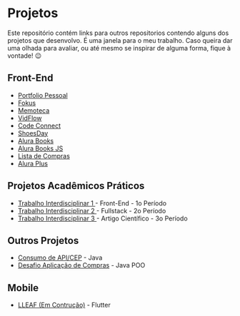 # Projetos

Este repositório contém links para outros repositorios contendo alguns dos projetos que desenvolvo. É uma janela para o meu trabalho. Caso queira dar uma olhada para avaliar, ou até mesmo se inspirar de alguma forma, fique à vontade! 😉

## Front-End

* [Portfolio Pessoal](https://github.com/militaovitor01/Portfolio-2.0)
* [Fokus](https://github.com/militaovitor01/Fokus)
* [Memoteca](https://github.com/militaovitor01/Memoteca)
* [VidFlow](https://github.com/militaovitor01/nodejs-vidflow-vite)
* [Code Connect](https://github.com/militaovitor01/Code-Connect)
* [ShoesDay](https://github.com/militaovitor01/ShoesDay)
* [Alura Books](https://github.com/militaovitor01/AluraBooks)
* [Alura Books JS](https://github.com/militaovitor01/Alura-Books-JS)
* [Lista de Compras](https://github.com/militaovitor01/Lista-de-Compras)
* [Alura Plus](https://github.com/militaovitor01/AluraPlus)



## Projetos Acadêmicos Práticos

* [Trabalho Interdisciplinar 1 ](https://github.com/ICEI-PUC-Minas-PMGCC-TI/ti-1-pmg-cc-m-20231-tiaw-moda-e-estilo) - Front-End - 1o Período
* [Trabalho Interdisciplinar 2 ](https://github.com/ICEI-PUC-Minas-CC-TI/plmg-cc-2023-2-ti2-g27-tunerater) - Fullstack - 2o Período
* [Trabalho Interdisciplinar 3 ](https://github.com/militaovitor01/TI3) - Artigo Científico - 3o Período

## Outros Projetos
* [Consumo de API/CEP](https://github.com/militaovitor01/Desafio_APICEP_Alura) - Java
* [Desafio Aplicação de Compras](https://github.com/militaovitor01/Desafio_Aplicacao_de_compras_Alura/tree/main) - Java POO

## Mobile
* [LLEAF (Em Contrução)](https://github.com/LDDM-PUC-MG/LLEAF) - Flutter
